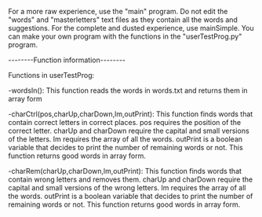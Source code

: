 For a more raw experience, use the "main" program. Do not edit the "words" and "masterletters" text files as they contain all the words and suggestions. For the complete and dusted experience, use mainSimple. You can make your own program with the functions in the "userTestProg.py" program.


--------Function information--------

Functions in userTestProg:

-wordsIn(): This function reads the words in words.txt and returns them in array form

-charCtrl(pos,charUp,charDown,lm,outPrint): This function finds words that contain correct letters in correct places. pos requires the position of the correct letter. charUp and charDown require the capital and small versions of the letters. lm requires the array of all the words. outPrint is a boolean variable that decides to print the number of remaining words or not. This function returns good words in array form.

-charRem(charUp,charDown,lm,outPrint): This function finds words that contain wrong letters and removes them. charUp and charDown require the capital and small versions of the wrong letters. lm requires the array of all the words. outPrint is a boolean variable that decides to print the number of remaining words or not. This function returns good words in array form.
